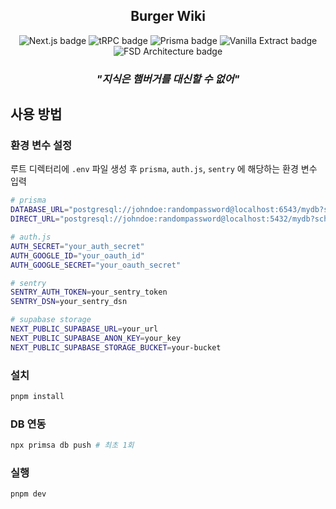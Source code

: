 <div align="center">
  <h2>Burger Wiki</h2>
  <p align="center">
    <img src="https://img.shields.io/badge/Next.js-000000?style=flat-square&logo=nextdotjs&logoColor=white" alt="Next.js badge">
    <img src="https://img.shields.io/badge/-tRPC-2596BE?style=flat&logo=trpc&logoColor=white" alt="tRPC badge">
    <img src="https://img.shields.io/badge/Prisma-2D3748?style=flat-square&logo=prisma&logoColor=white" alt="Prisma badge">
    <img src="https://img.shields.io/badge/Vanilla%20Extract-1EC5C4?style=flat-square&logo=vanilla&logoColor=white" alt="Vanilla Extract badge">
    <img src="https://img.shields.io/badge/FSD%20Architecture-007ACC?style=flat-square&logo=architecture&logoColor=white" alt="FSD Architecture badge">
  </p>
  <h3><b><i>"지식은 햄버거를 대신할 수 없어"</i></b></h3>
</div>

## 사용 방법

### 환경 변수 설정

루트 디렉터리에 `.env` 파일 생성 후 `prisma`, `auth.js`, `sentry` 에 해당하는 환경 변수 입력

```sh
# prisma
DATABASE_URL="postgresql://johndoe:randompassword@localhost:6543/mydb?schema=public?pgbouncer=true"
DIRECT_URL="postgresql://johndoe:randompassword@localhost:5432/mydb?schema=public"

# auth.js
AUTH_SECRET="your_auth_secret"
AUTH_GOOGLE_ID="your_oauth_id"
AUTH_GOOGLE_SECRET="your_oauth_secret"

# sentry
SENTRY_AUTH_TOKEN=your_sentry_token
SENTRY_DSN=your_sentry_dsn

# supabase storage
NEXT_PUBLIC_SUPABASE_URL=your_url
NEXT_PUBLIC_SUPABASE_ANON_KEY=your_key
NEXT_PUBLIC_SUPABASE_STORAGE_BUCKET=your-bucket
```

### 설치

```sh
pnpm install
```

### DB 연동

```sh
npx primsa db push # 최초 1회
```

### 실행

```sh
pnpm dev
```

